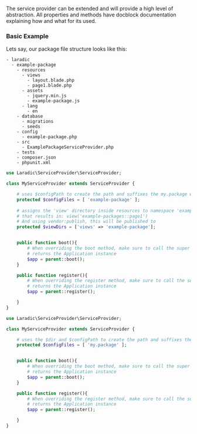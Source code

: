 <!--
title: Overview
subtitle: Laradic Console
-->


The service provider can be extended and will provide a high level of abstraction.
All properties and methods have docblock documentation explaining how and what for its used.

### Basic Example
Lets say, our package file structure looks like this:
```
- laradic
  - example-package
    - resources
      - views
        - layout.blade.php
        - page1.blade.php
      - assets
        - jquery.min.js
        - example-package.js
      - lang
        - en
    - database
      - migrations
      - seeds
    - config
      - example-package.php
    - src
      - ExamplePackageServiceProvider.php
    - tests
    - composer.json
    - phpunit.xml
```

```php
use Laradic\ServiceProvider\ServiceProvider;

class MyServiceProvider extends ServiceProvider {

    # uses $configPath to create the path and suffixes the my.package with .php
    protected $configFiles = [ 'example-package' ];
    
    # assigns the 'view' directory inside resources to namespace 'example-packages'.
    # that results in: view('example-packages::page1')
    # And using vendor:publish, this will be published to  
    protected $viewDirs = ['views' => 'example-package'];


    public function boot(){
        # When overriding the boot method, make sure to call the super method.
        # returns the Application instance
        $app = parent::boot();
    }

    public function register(){
        # When overriding the register method, make sure to call the super method.
        # returns the Application instance
        $app = parent::register();

    }
}
```


<!--*codex:layout:row*-->
<!--*codex:layout:column('sm', '4')*-->
<!--*codex:phpdoc:list:property('Laradic\\ServiceProvider\\Plugins\\Resources', '', '$viewDirs, $assetDirs, $configFiles, $translationDirs, $migrationDirs, $seedDirs')*-->
<!--*codex:/layout:column*-->
<!--*codex:layout:column('sm', '4')*-->
<!--*codex:/layout:column*-->
<!--*codex:layout:column('sm', '4')*-->
<!--*codex:/layout:column*-->
<!--*codex:/layout:row*-->


```php
use Laradic\ServiceProvider\ServiceProvider;

class MyServiceProvider extends ServiceProvider {

    # uses the $dir and $configPath to create the path and suffixes the my.package with .php
    protected $configFiles = [ 'my.package' ];


    public function boot(){
        # When overriding the boot method, make sure to call the super method.
        # returns the Application instance
        $app = parent::boot();
    }

    public function register(){
        # When overriding the register method, make sure to call the super method.
        # returns the Application instance
        $app = parent::register();

    }
}
```